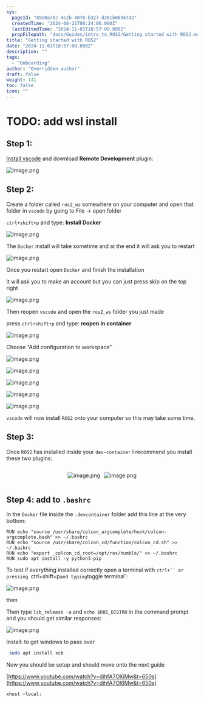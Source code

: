 ```yaml
---
sys:
  pageId: "89e0a78c-4e2b-4070-b327-d28cb0694742"
  createdTime: "2024-08-21T00:24:00.000Z"
  lastEditedTime: "2024-11-01T18:57:00.000Z"
  propFilepath: "docs/Guides/intro_to_ROS2/Getting started with ROS2.md"
title: "Getting started with ROS2"
date: "2024-11-01T18:57:00.000Z"
description: ""
tags:
  - "Onboarding"
author: "Overridden author"
draft: false
weight: 141
toc: false
icon: ""
---
```


# TODO: add wsl install

## Step 1:

[Install vscode](https://code.visualstudio.com/download) and download **Remote Development** plugin:

![image.png](https://prod-files-secure.s3.us-west-2.amazonaws.com/d518164a-d88e-44d1-a4ee-3adb3bd8bce0/efb52993-1881-4a40-b95e-6f020334f022/image.png?X-Amz-Algorithm=AWS4-HMAC-SHA256&X-Amz-Content-Sha256=UNSIGNED-PAYLOAD&X-Amz-Credential=ASIAZI2LB4662AND4IWZ%2F20250404%2Fus-west-2%2Fs3%2Faws4_request&X-Amz-Date=20250404T160938Z&X-Amz-Expires=3600&X-Amz-Security-Token=IQoJb3JpZ2luX2VjEKD%2F%2F%2F%2F%2F%2F%2F%2F%2F%2FwEaCXVzLXdlc3QtMiJHMEUCIQDCyCCfG%2B6ezdkkhV%2B0ycbnvwI%2FWIPJ8278c%2BYIBti7pgIgNKj3%2BJ%2BOkEU2oXQb8qDM9hkps1M%2BLX9h8m6xqnOUyEMq%2FwMIGRAAGgw2Mzc0MjMxODM4MDUiDH%2BuY%2FU9sezIvG8VoircA35JXAeLKkqZMzlo6%2FASM2ST7y%2BzpynYVXjY26jxZPsdpt2vWFaUrKsYHLY1Qw1npQD0BXRirmQyQCC26FSikZrkFL%2BPXsWqTHE3XfjqZhl2Psag4rHiD4ahb%2BBfX5WTPP1IMneo0k6bjScKgHSJ%2F3OHUY3GWAqTpNlBSpdQNB12XwVM0JCy2zrL9hq7cJuWcho%2FUCM9jZBaCwxeLbVYGfazAyRok67XnsZwYKr6FurfVNwJYM6Dt1z6tkRN90%2FJ%2FCru782typhOFuD3AsbZLXM6%2BAGVH0GFCtkZlPtnUmMOd1%2F0bgoTGekuwfFAd3vcWyO6%2FMK7Om%2FdWq%2BcZF8oEC2lNKZwK6865efI6rsU4wNLDOw9uAjC65SSdnHdiHekQqmXFw09VybfGb0QeuQiTCu82Jgisy5OcAP9EgQIEcErgmjyhpYNJETk%2B1nQNNAqbki1bprNe0apq20NrijXnrrXA2rpbpwej3tVqUZLyPUkaVWqOnXsUoFVCMVpC1P58uoE0fjFTK1juRqzAYlbPPpmOXPJNhULxkzLnA19tOLuC%2FSZsteoICApzjIUKCi1djFjt57nx%2Bwb3yPqSIO8Lv6EFMJfx0JnoBhgjcMAMNCwWtrMps3jHOcEbMX6MPKCwL8GOqUBTWPjVJKqAYOJx38mDRbqqzvgdmxqymen6GB3uyDD2J5koXG4kp3zxl%2FSQmwgzvBsDhZRO3%2B3u9QUx5PQw1XdvAjLupZRHlByjYqLU8fyql47h6Bd39mcS3bkGv7QgS38LuvxLcvw6c0hI4SS7saX%2FWQOskB7iS%2FpSbV4hD3ZvY3bf%2BTJbkoVlzCOoj2ZsiTj7Iq7KJoPD8en7NRpPslVVE98N3Jb&X-Amz-Signature=8ebdf3c34e1e70f08de8f57dcb53e77f32a27a01098276795d229b05f7344b5f&X-Amz-SignedHeaders=host&x-id=GetObject)

## Step 2:

Create a folder called `ros2_ws` somewhere on your computer and open that folder in `vscode` by going to File → open folder 

`ctrl+shift+p` and type: **Install Docker**

![image.png](https://prod-files-secure.s3.us-west-2.amazonaws.com/d518164a-d88e-44d1-a4ee-3adb3bd8bce0/2269dc0e-1cd5-47ff-bceb-c04ad9b2eab0/image.png?X-Amz-Algorithm=AWS4-HMAC-SHA256&X-Amz-Content-Sha256=UNSIGNED-PAYLOAD&X-Amz-Credential=ASIAZI2LB4662AND4IWZ%2F20250404%2Fus-west-2%2Fs3%2Faws4_request&X-Amz-Date=20250404T160938Z&X-Amz-Expires=3600&X-Amz-Security-Token=IQoJb3JpZ2luX2VjEKD%2F%2F%2F%2F%2F%2F%2F%2F%2F%2FwEaCXVzLXdlc3QtMiJHMEUCIQDCyCCfG%2B6ezdkkhV%2B0ycbnvwI%2FWIPJ8278c%2BYIBti7pgIgNKj3%2BJ%2BOkEU2oXQb8qDM9hkps1M%2BLX9h8m6xqnOUyEMq%2FwMIGRAAGgw2Mzc0MjMxODM4MDUiDH%2BuY%2FU9sezIvG8VoircA35JXAeLKkqZMzlo6%2FASM2ST7y%2BzpynYVXjY26jxZPsdpt2vWFaUrKsYHLY1Qw1npQD0BXRirmQyQCC26FSikZrkFL%2BPXsWqTHE3XfjqZhl2Psag4rHiD4ahb%2BBfX5WTPP1IMneo0k6bjScKgHSJ%2F3OHUY3GWAqTpNlBSpdQNB12XwVM0JCy2zrL9hq7cJuWcho%2FUCM9jZBaCwxeLbVYGfazAyRok67XnsZwYKr6FurfVNwJYM6Dt1z6tkRN90%2FJ%2FCru782typhOFuD3AsbZLXM6%2BAGVH0GFCtkZlPtnUmMOd1%2F0bgoTGekuwfFAd3vcWyO6%2FMK7Om%2FdWq%2BcZF8oEC2lNKZwK6865efI6rsU4wNLDOw9uAjC65SSdnHdiHekQqmXFw09VybfGb0QeuQiTCu82Jgisy5OcAP9EgQIEcErgmjyhpYNJETk%2B1nQNNAqbki1bprNe0apq20NrijXnrrXA2rpbpwej3tVqUZLyPUkaVWqOnXsUoFVCMVpC1P58uoE0fjFTK1juRqzAYlbPPpmOXPJNhULxkzLnA19tOLuC%2FSZsteoICApzjIUKCi1djFjt57nx%2Bwb3yPqSIO8Lv6EFMJfx0JnoBhgjcMAMNCwWtrMps3jHOcEbMX6MPKCwL8GOqUBTWPjVJKqAYOJx38mDRbqqzvgdmxqymen6GB3uyDD2J5koXG4kp3zxl%2FSQmwgzvBsDhZRO3%2B3u9QUx5PQw1XdvAjLupZRHlByjYqLU8fyql47h6Bd39mcS3bkGv7QgS38LuvxLcvw6c0hI4SS7saX%2FWQOskB7iS%2FpSbV4hD3ZvY3bf%2BTJbkoVlzCOoj2ZsiTj7Iq7KJoPD8en7NRpPslVVE98N3Jb&X-Amz-Signature=1513e9649ad2a0b34cb7ddd7e7b64768a3ad32bac3fd105324555392aa624af3&X-Amz-SignedHeaders=host&x-id=GetObject)

The `Docker` install will take sometime and at the end it will ask you to restart

![image.png](https://prod-files-secure.s3.us-west-2.amazonaws.com/d518164a-d88e-44d1-a4ee-3adb3bd8bce0/ed233f78-be33-4b1f-b89c-9c346c0e961e/image.png?X-Amz-Algorithm=AWS4-HMAC-SHA256&X-Amz-Content-Sha256=UNSIGNED-PAYLOAD&X-Amz-Credential=ASIAZI2LB4662AND4IWZ%2F20250404%2Fus-west-2%2Fs3%2Faws4_request&X-Amz-Date=20250404T160938Z&X-Amz-Expires=3600&X-Amz-Security-Token=IQoJb3JpZ2luX2VjEKD%2F%2F%2F%2F%2F%2F%2F%2F%2F%2FwEaCXVzLXdlc3QtMiJHMEUCIQDCyCCfG%2B6ezdkkhV%2B0ycbnvwI%2FWIPJ8278c%2BYIBti7pgIgNKj3%2BJ%2BOkEU2oXQb8qDM9hkps1M%2BLX9h8m6xqnOUyEMq%2FwMIGRAAGgw2Mzc0MjMxODM4MDUiDH%2BuY%2FU9sezIvG8VoircA35JXAeLKkqZMzlo6%2FASM2ST7y%2BzpynYVXjY26jxZPsdpt2vWFaUrKsYHLY1Qw1npQD0BXRirmQyQCC26FSikZrkFL%2BPXsWqTHE3XfjqZhl2Psag4rHiD4ahb%2BBfX5WTPP1IMneo0k6bjScKgHSJ%2F3OHUY3GWAqTpNlBSpdQNB12XwVM0JCy2zrL9hq7cJuWcho%2FUCM9jZBaCwxeLbVYGfazAyRok67XnsZwYKr6FurfVNwJYM6Dt1z6tkRN90%2FJ%2FCru782typhOFuD3AsbZLXM6%2BAGVH0GFCtkZlPtnUmMOd1%2F0bgoTGekuwfFAd3vcWyO6%2FMK7Om%2FdWq%2BcZF8oEC2lNKZwK6865efI6rsU4wNLDOw9uAjC65SSdnHdiHekQqmXFw09VybfGb0QeuQiTCu82Jgisy5OcAP9EgQIEcErgmjyhpYNJETk%2B1nQNNAqbki1bprNe0apq20NrijXnrrXA2rpbpwej3tVqUZLyPUkaVWqOnXsUoFVCMVpC1P58uoE0fjFTK1juRqzAYlbPPpmOXPJNhULxkzLnA19tOLuC%2FSZsteoICApzjIUKCi1djFjt57nx%2Bwb3yPqSIO8Lv6EFMJfx0JnoBhgjcMAMNCwWtrMps3jHOcEbMX6MPKCwL8GOqUBTWPjVJKqAYOJx38mDRbqqzvgdmxqymen6GB3uyDD2J5koXG4kp3zxl%2FSQmwgzvBsDhZRO3%2B3u9QUx5PQw1XdvAjLupZRHlByjYqLU8fyql47h6Bd39mcS3bkGv7QgS38LuvxLcvw6c0hI4SS7saX%2FWQOskB7iS%2FpSbV4hD3ZvY3bf%2BTJbkoVlzCOoj2ZsiTj7Iq7KJoPD8en7NRpPslVVE98N3Jb&X-Amz-Signature=f4f12f3bcb8f8d2adb4515c4dd1cb37aabb07e97676432ed7336aa8d8f34a6e0&X-Amz-SignedHeaders=host&x-id=GetObject)

Once you restart open `Docker` and finish the installation

It will ask you to make an account but you can just press skip on the top right

![image.png](https://prod-files-secure.s3.us-west-2.amazonaws.com/d518164a-d88e-44d1-a4ee-3adb3bd8bce0/21010ad9-1659-4fd9-9f59-9932a09b2a3d/image.png?X-Amz-Algorithm=AWS4-HMAC-SHA256&X-Amz-Content-Sha256=UNSIGNED-PAYLOAD&X-Amz-Credential=ASIAZI2LB4662AND4IWZ%2F20250404%2Fus-west-2%2Fs3%2Faws4_request&X-Amz-Date=20250404T160938Z&X-Amz-Expires=3600&X-Amz-Security-Token=IQoJb3JpZ2luX2VjEKD%2F%2F%2F%2F%2F%2F%2F%2F%2F%2FwEaCXVzLXdlc3QtMiJHMEUCIQDCyCCfG%2B6ezdkkhV%2B0ycbnvwI%2FWIPJ8278c%2BYIBti7pgIgNKj3%2BJ%2BOkEU2oXQb8qDM9hkps1M%2BLX9h8m6xqnOUyEMq%2FwMIGRAAGgw2Mzc0MjMxODM4MDUiDH%2BuY%2FU9sezIvG8VoircA35JXAeLKkqZMzlo6%2FASM2ST7y%2BzpynYVXjY26jxZPsdpt2vWFaUrKsYHLY1Qw1npQD0BXRirmQyQCC26FSikZrkFL%2BPXsWqTHE3XfjqZhl2Psag4rHiD4ahb%2BBfX5WTPP1IMneo0k6bjScKgHSJ%2F3OHUY3GWAqTpNlBSpdQNB12XwVM0JCy2zrL9hq7cJuWcho%2FUCM9jZBaCwxeLbVYGfazAyRok67XnsZwYKr6FurfVNwJYM6Dt1z6tkRN90%2FJ%2FCru782typhOFuD3AsbZLXM6%2BAGVH0GFCtkZlPtnUmMOd1%2F0bgoTGekuwfFAd3vcWyO6%2FMK7Om%2FdWq%2BcZF8oEC2lNKZwK6865efI6rsU4wNLDOw9uAjC65SSdnHdiHekQqmXFw09VybfGb0QeuQiTCu82Jgisy5OcAP9EgQIEcErgmjyhpYNJETk%2B1nQNNAqbki1bprNe0apq20NrijXnrrXA2rpbpwej3tVqUZLyPUkaVWqOnXsUoFVCMVpC1P58uoE0fjFTK1juRqzAYlbPPpmOXPJNhULxkzLnA19tOLuC%2FSZsteoICApzjIUKCi1djFjt57nx%2Bwb3yPqSIO8Lv6EFMJfx0JnoBhgjcMAMNCwWtrMps3jHOcEbMX6MPKCwL8GOqUBTWPjVJKqAYOJx38mDRbqqzvgdmxqymen6GB3uyDD2J5koXG4kp3zxl%2FSQmwgzvBsDhZRO3%2B3u9QUx5PQw1XdvAjLupZRHlByjYqLU8fyql47h6Bd39mcS3bkGv7QgS38LuvxLcvw6c0hI4SS7saX%2FWQOskB7iS%2FpSbV4hD3ZvY3bf%2BTJbkoVlzCOoj2ZsiTj7Iq7KJoPD8en7NRpPslVVE98N3Jb&X-Amz-Signature=aa84f445a4bc5498a8f70c6ed2d50218e186fe76c7bafcb78a48c383e7b6e08b&X-Amz-SignedHeaders=host&x-id=GetObject)

Then reopen `vscode` and open the `ros2_ws` folder you just made

press `ctrl+shift+p` and type: **reopen in container**

![image.png](https://prod-files-secure.s3.us-west-2.amazonaws.com/d518164a-d88e-44d1-a4ee-3adb3bd8bce0/4e93b8c2-41ad-488c-8095-c74205196118/image.png?X-Amz-Algorithm=AWS4-HMAC-SHA256&X-Amz-Content-Sha256=UNSIGNED-PAYLOAD&X-Amz-Credential=ASIAZI2LB4662AND4IWZ%2F20250404%2Fus-west-2%2Fs3%2Faws4_request&X-Amz-Date=20250404T160938Z&X-Amz-Expires=3600&X-Amz-Security-Token=IQoJb3JpZ2luX2VjEKD%2F%2F%2F%2F%2F%2F%2F%2F%2F%2FwEaCXVzLXdlc3QtMiJHMEUCIQDCyCCfG%2B6ezdkkhV%2B0ycbnvwI%2FWIPJ8278c%2BYIBti7pgIgNKj3%2BJ%2BOkEU2oXQb8qDM9hkps1M%2BLX9h8m6xqnOUyEMq%2FwMIGRAAGgw2Mzc0MjMxODM4MDUiDH%2BuY%2FU9sezIvG8VoircA35JXAeLKkqZMzlo6%2FASM2ST7y%2BzpynYVXjY26jxZPsdpt2vWFaUrKsYHLY1Qw1npQD0BXRirmQyQCC26FSikZrkFL%2BPXsWqTHE3XfjqZhl2Psag4rHiD4ahb%2BBfX5WTPP1IMneo0k6bjScKgHSJ%2F3OHUY3GWAqTpNlBSpdQNB12XwVM0JCy2zrL9hq7cJuWcho%2FUCM9jZBaCwxeLbVYGfazAyRok67XnsZwYKr6FurfVNwJYM6Dt1z6tkRN90%2FJ%2FCru782typhOFuD3AsbZLXM6%2BAGVH0GFCtkZlPtnUmMOd1%2F0bgoTGekuwfFAd3vcWyO6%2FMK7Om%2FdWq%2BcZF8oEC2lNKZwK6865efI6rsU4wNLDOw9uAjC65SSdnHdiHekQqmXFw09VybfGb0QeuQiTCu82Jgisy5OcAP9EgQIEcErgmjyhpYNJETk%2B1nQNNAqbki1bprNe0apq20NrijXnrrXA2rpbpwej3tVqUZLyPUkaVWqOnXsUoFVCMVpC1P58uoE0fjFTK1juRqzAYlbPPpmOXPJNhULxkzLnA19tOLuC%2FSZsteoICApzjIUKCi1djFjt57nx%2Bwb3yPqSIO8Lv6EFMJfx0JnoBhgjcMAMNCwWtrMps3jHOcEbMX6MPKCwL8GOqUBTWPjVJKqAYOJx38mDRbqqzvgdmxqymen6GB3uyDD2J5koXG4kp3zxl%2FSQmwgzvBsDhZRO3%2B3u9QUx5PQw1XdvAjLupZRHlByjYqLU8fyql47h6Bd39mcS3bkGv7QgS38LuvxLcvw6c0hI4SS7saX%2FWQOskB7iS%2FpSbV4hD3ZvY3bf%2BTJbkoVlzCOoj2ZsiTj7Iq7KJoPD8en7NRpPslVVE98N3Jb&X-Amz-Signature=cb9764057b5d01591d0eb6f954e98b21c07ec466655a6ad57fe95eafe18459c3&X-Amz-SignedHeaders=host&x-id=GetObject)

Choose “Add configuration to workspace”

![image.png](https://prod-files-secure.s3.us-west-2.amazonaws.com/d518164a-d88e-44d1-a4ee-3adb3bd8bce0/9560b282-5060-4989-ba37-97e7b2c22476/image.png?X-Amz-Algorithm=AWS4-HMAC-SHA256&X-Amz-Content-Sha256=UNSIGNED-PAYLOAD&X-Amz-Credential=ASIAZI2LB4662AND4IWZ%2F20250404%2Fus-west-2%2Fs3%2Faws4_request&X-Amz-Date=20250404T160938Z&X-Amz-Expires=3600&X-Amz-Security-Token=IQoJb3JpZ2luX2VjEKD%2F%2F%2F%2F%2F%2F%2F%2F%2F%2FwEaCXVzLXdlc3QtMiJHMEUCIQDCyCCfG%2B6ezdkkhV%2B0ycbnvwI%2FWIPJ8278c%2BYIBti7pgIgNKj3%2BJ%2BOkEU2oXQb8qDM9hkps1M%2BLX9h8m6xqnOUyEMq%2FwMIGRAAGgw2Mzc0MjMxODM4MDUiDH%2BuY%2FU9sezIvG8VoircA35JXAeLKkqZMzlo6%2FASM2ST7y%2BzpynYVXjY26jxZPsdpt2vWFaUrKsYHLY1Qw1npQD0BXRirmQyQCC26FSikZrkFL%2BPXsWqTHE3XfjqZhl2Psag4rHiD4ahb%2BBfX5WTPP1IMneo0k6bjScKgHSJ%2F3OHUY3GWAqTpNlBSpdQNB12XwVM0JCy2zrL9hq7cJuWcho%2FUCM9jZBaCwxeLbVYGfazAyRok67XnsZwYKr6FurfVNwJYM6Dt1z6tkRN90%2FJ%2FCru782typhOFuD3AsbZLXM6%2BAGVH0GFCtkZlPtnUmMOd1%2F0bgoTGekuwfFAd3vcWyO6%2FMK7Om%2FdWq%2BcZF8oEC2lNKZwK6865efI6rsU4wNLDOw9uAjC65SSdnHdiHekQqmXFw09VybfGb0QeuQiTCu82Jgisy5OcAP9EgQIEcErgmjyhpYNJETk%2B1nQNNAqbki1bprNe0apq20NrijXnrrXA2rpbpwej3tVqUZLyPUkaVWqOnXsUoFVCMVpC1P58uoE0fjFTK1juRqzAYlbPPpmOXPJNhULxkzLnA19tOLuC%2FSZsteoICApzjIUKCi1djFjt57nx%2Bwb3yPqSIO8Lv6EFMJfx0JnoBhgjcMAMNCwWtrMps3jHOcEbMX6MPKCwL8GOqUBTWPjVJKqAYOJx38mDRbqqzvgdmxqymen6GB3uyDD2J5koXG4kp3zxl%2FSQmwgzvBsDhZRO3%2B3u9QUx5PQw1XdvAjLupZRHlByjYqLU8fyql47h6Bd39mcS3bkGv7QgS38LuvxLcvw6c0hI4SS7saX%2FWQOskB7iS%2FpSbV4hD3ZvY3bf%2BTJbkoVlzCOoj2ZsiTj7Iq7KJoPD8en7NRpPslVVE98N3Jb&X-Amz-Signature=a20aea4ee42b3212cb05ee64c82a700015fee22a4c64845fc6ba3d7a7e540f0d&X-Amz-SignedHeaders=host&x-id=GetObject)

![image.png](https://prod-files-secure.s3.us-west-2.amazonaws.com/d518164a-d88e-44d1-a4ee-3adb3bd8bce0/2ee63f81-886b-48e8-a553-dc6e5eac99e4/image.png?X-Amz-Algorithm=AWS4-HMAC-SHA256&X-Amz-Content-Sha256=UNSIGNED-PAYLOAD&X-Amz-Credential=ASIAZI2LB4662AND4IWZ%2F20250404%2Fus-west-2%2Fs3%2Faws4_request&X-Amz-Date=20250404T160938Z&X-Amz-Expires=3600&X-Amz-Security-Token=IQoJb3JpZ2luX2VjEKD%2F%2F%2F%2F%2F%2F%2F%2F%2F%2FwEaCXVzLXdlc3QtMiJHMEUCIQDCyCCfG%2B6ezdkkhV%2B0ycbnvwI%2FWIPJ8278c%2BYIBti7pgIgNKj3%2BJ%2BOkEU2oXQb8qDM9hkps1M%2BLX9h8m6xqnOUyEMq%2FwMIGRAAGgw2Mzc0MjMxODM4MDUiDH%2BuY%2FU9sezIvG8VoircA35JXAeLKkqZMzlo6%2FASM2ST7y%2BzpynYVXjY26jxZPsdpt2vWFaUrKsYHLY1Qw1npQD0BXRirmQyQCC26FSikZrkFL%2BPXsWqTHE3XfjqZhl2Psag4rHiD4ahb%2BBfX5WTPP1IMneo0k6bjScKgHSJ%2F3OHUY3GWAqTpNlBSpdQNB12XwVM0JCy2zrL9hq7cJuWcho%2FUCM9jZBaCwxeLbVYGfazAyRok67XnsZwYKr6FurfVNwJYM6Dt1z6tkRN90%2FJ%2FCru782typhOFuD3AsbZLXM6%2BAGVH0GFCtkZlPtnUmMOd1%2F0bgoTGekuwfFAd3vcWyO6%2FMK7Om%2FdWq%2BcZF8oEC2lNKZwK6865efI6rsU4wNLDOw9uAjC65SSdnHdiHekQqmXFw09VybfGb0QeuQiTCu82Jgisy5OcAP9EgQIEcErgmjyhpYNJETk%2B1nQNNAqbki1bprNe0apq20NrijXnrrXA2rpbpwej3tVqUZLyPUkaVWqOnXsUoFVCMVpC1P58uoE0fjFTK1juRqzAYlbPPpmOXPJNhULxkzLnA19tOLuC%2FSZsteoICApzjIUKCi1djFjt57nx%2Bwb3yPqSIO8Lv6EFMJfx0JnoBhgjcMAMNCwWtrMps3jHOcEbMX6MPKCwL8GOqUBTWPjVJKqAYOJx38mDRbqqzvgdmxqymen6GB3uyDD2J5koXG4kp3zxl%2FSQmwgzvBsDhZRO3%2B3u9QUx5PQw1XdvAjLupZRHlByjYqLU8fyql47h6Bd39mcS3bkGv7QgS38LuvxLcvw6c0hI4SS7saX%2FWQOskB7iS%2FpSbV4hD3ZvY3bf%2BTJbkoVlzCOoj2ZsiTj7Iq7KJoPD8en7NRpPslVVE98N3Jb&X-Amz-Signature=d17226de18d7c1ff6d9945125c84c8d3cb891046a1e3d79b836168d5dd771b72&X-Amz-SignedHeaders=host&x-id=GetObject)

![image.png](https://prod-files-secure.s3.us-west-2.amazonaws.com/d518164a-d88e-44d1-a4ee-3adb3bd8bce0/ae1580b2-b048-407e-aed9-b584224a7a04/image.png?X-Amz-Algorithm=AWS4-HMAC-SHA256&X-Amz-Content-Sha256=UNSIGNED-PAYLOAD&X-Amz-Credential=ASIAZI2LB4662AND4IWZ%2F20250404%2Fus-west-2%2Fs3%2Faws4_request&X-Amz-Date=20250404T160938Z&X-Amz-Expires=3600&X-Amz-Security-Token=IQoJb3JpZ2luX2VjEKD%2F%2F%2F%2F%2F%2F%2F%2F%2F%2FwEaCXVzLXdlc3QtMiJHMEUCIQDCyCCfG%2B6ezdkkhV%2B0ycbnvwI%2FWIPJ8278c%2BYIBti7pgIgNKj3%2BJ%2BOkEU2oXQb8qDM9hkps1M%2BLX9h8m6xqnOUyEMq%2FwMIGRAAGgw2Mzc0MjMxODM4MDUiDH%2BuY%2FU9sezIvG8VoircA35JXAeLKkqZMzlo6%2FASM2ST7y%2BzpynYVXjY26jxZPsdpt2vWFaUrKsYHLY1Qw1npQD0BXRirmQyQCC26FSikZrkFL%2BPXsWqTHE3XfjqZhl2Psag4rHiD4ahb%2BBfX5WTPP1IMneo0k6bjScKgHSJ%2F3OHUY3GWAqTpNlBSpdQNB12XwVM0JCy2zrL9hq7cJuWcho%2FUCM9jZBaCwxeLbVYGfazAyRok67XnsZwYKr6FurfVNwJYM6Dt1z6tkRN90%2FJ%2FCru782typhOFuD3AsbZLXM6%2BAGVH0GFCtkZlPtnUmMOd1%2F0bgoTGekuwfFAd3vcWyO6%2FMK7Om%2FdWq%2BcZF8oEC2lNKZwK6865efI6rsU4wNLDOw9uAjC65SSdnHdiHekQqmXFw09VybfGb0QeuQiTCu82Jgisy5OcAP9EgQIEcErgmjyhpYNJETk%2B1nQNNAqbki1bprNe0apq20NrijXnrrXA2rpbpwej3tVqUZLyPUkaVWqOnXsUoFVCMVpC1P58uoE0fjFTK1juRqzAYlbPPpmOXPJNhULxkzLnA19tOLuC%2FSZsteoICApzjIUKCi1djFjt57nx%2Bwb3yPqSIO8Lv6EFMJfx0JnoBhgjcMAMNCwWtrMps3jHOcEbMX6MPKCwL8GOqUBTWPjVJKqAYOJx38mDRbqqzvgdmxqymen6GB3uyDD2J5koXG4kp3zxl%2FSQmwgzvBsDhZRO3%2B3u9QUx5PQw1XdvAjLupZRHlByjYqLU8fyql47h6Bd39mcS3bkGv7QgS38LuvxLcvw6c0hI4SS7saX%2FWQOskB7iS%2FpSbV4hD3ZvY3bf%2BTJbkoVlzCOoj2ZsiTj7Iq7KJoPD8en7NRpPslVVE98N3Jb&X-Amz-Signature=45bcd7b52c8a0cff23fc00e2e5690dd751c516f1d95c2b6ef0ed7698d38f508c&X-Amz-SignedHeaders=host&x-id=GetObject)

![image.png](https://prod-files-secure.s3.us-west-2.amazonaws.com/d518164a-d88e-44d1-a4ee-3adb3bd8bce0/53255b28-f75e-430f-b9e3-c0ac8577e42b/image.png?X-Amz-Algorithm=AWS4-HMAC-SHA256&X-Amz-Content-Sha256=UNSIGNED-PAYLOAD&X-Amz-Credential=ASIAZI2LB4662AND4IWZ%2F20250404%2Fus-west-2%2Fs3%2Faws4_request&X-Amz-Date=20250404T160938Z&X-Amz-Expires=3600&X-Amz-Security-Token=IQoJb3JpZ2luX2VjEKD%2F%2F%2F%2F%2F%2F%2F%2F%2F%2FwEaCXVzLXdlc3QtMiJHMEUCIQDCyCCfG%2B6ezdkkhV%2B0ycbnvwI%2FWIPJ8278c%2BYIBti7pgIgNKj3%2BJ%2BOkEU2oXQb8qDM9hkps1M%2BLX9h8m6xqnOUyEMq%2FwMIGRAAGgw2Mzc0MjMxODM4MDUiDH%2BuY%2FU9sezIvG8VoircA35JXAeLKkqZMzlo6%2FASM2ST7y%2BzpynYVXjY26jxZPsdpt2vWFaUrKsYHLY1Qw1npQD0BXRirmQyQCC26FSikZrkFL%2BPXsWqTHE3XfjqZhl2Psag4rHiD4ahb%2BBfX5WTPP1IMneo0k6bjScKgHSJ%2F3OHUY3GWAqTpNlBSpdQNB12XwVM0JCy2zrL9hq7cJuWcho%2FUCM9jZBaCwxeLbVYGfazAyRok67XnsZwYKr6FurfVNwJYM6Dt1z6tkRN90%2FJ%2FCru782typhOFuD3AsbZLXM6%2BAGVH0GFCtkZlPtnUmMOd1%2F0bgoTGekuwfFAd3vcWyO6%2FMK7Om%2FdWq%2BcZF8oEC2lNKZwK6865efI6rsU4wNLDOw9uAjC65SSdnHdiHekQqmXFw09VybfGb0QeuQiTCu82Jgisy5OcAP9EgQIEcErgmjyhpYNJETk%2B1nQNNAqbki1bprNe0apq20NrijXnrrXA2rpbpwej3tVqUZLyPUkaVWqOnXsUoFVCMVpC1P58uoE0fjFTK1juRqzAYlbPPpmOXPJNhULxkzLnA19tOLuC%2FSZsteoICApzjIUKCi1djFjt57nx%2Bwb3yPqSIO8Lv6EFMJfx0JnoBhgjcMAMNCwWtrMps3jHOcEbMX6MPKCwL8GOqUBTWPjVJKqAYOJx38mDRbqqzvgdmxqymen6GB3uyDD2J5koXG4kp3zxl%2FSQmwgzvBsDhZRO3%2B3u9QUx5PQw1XdvAjLupZRHlByjYqLU8fyql47h6Bd39mcS3bkGv7QgS38LuvxLcvw6c0hI4SS7saX%2FWQOskB7iS%2FpSbV4hD3ZvY3bf%2BTJbkoVlzCOoj2ZsiTj7Iq7KJoPD8en7NRpPslVVE98N3Jb&X-Amz-Signature=d5b235fe3d91ee224553d4393c43aa5ed2ead40f3a25cfe32396d627d0df96e8&X-Amz-SignedHeaders=host&x-id=GetObject)

![image.png](https://prod-files-secure.s3.us-west-2.amazonaws.com/d518164a-d88e-44d1-a4ee-3adb3bd8bce0/7c562767-5af9-4ffb-97d1-327bcdf4ee00/image.png?X-Amz-Algorithm=AWS4-HMAC-SHA256&X-Amz-Content-Sha256=UNSIGNED-PAYLOAD&X-Amz-Credential=ASIAZI2LB4662AND4IWZ%2F20250404%2Fus-west-2%2Fs3%2Faws4_request&X-Amz-Date=20250404T160938Z&X-Amz-Expires=3600&X-Amz-Security-Token=IQoJb3JpZ2luX2VjEKD%2F%2F%2F%2F%2F%2F%2F%2F%2F%2FwEaCXVzLXdlc3QtMiJHMEUCIQDCyCCfG%2B6ezdkkhV%2B0ycbnvwI%2FWIPJ8278c%2BYIBti7pgIgNKj3%2BJ%2BOkEU2oXQb8qDM9hkps1M%2BLX9h8m6xqnOUyEMq%2FwMIGRAAGgw2Mzc0MjMxODM4MDUiDH%2BuY%2FU9sezIvG8VoircA35JXAeLKkqZMzlo6%2FASM2ST7y%2BzpynYVXjY26jxZPsdpt2vWFaUrKsYHLY1Qw1npQD0BXRirmQyQCC26FSikZrkFL%2BPXsWqTHE3XfjqZhl2Psag4rHiD4ahb%2BBfX5WTPP1IMneo0k6bjScKgHSJ%2F3OHUY3GWAqTpNlBSpdQNB12XwVM0JCy2zrL9hq7cJuWcho%2FUCM9jZBaCwxeLbVYGfazAyRok67XnsZwYKr6FurfVNwJYM6Dt1z6tkRN90%2FJ%2FCru782typhOFuD3AsbZLXM6%2BAGVH0GFCtkZlPtnUmMOd1%2F0bgoTGekuwfFAd3vcWyO6%2FMK7Om%2FdWq%2BcZF8oEC2lNKZwK6865efI6rsU4wNLDOw9uAjC65SSdnHdiHekQqmXFw09VybfGb0QeuQiTCu82Jgisy5OcAP9EgQIEcErgmjyhpYNJETk%2B1nQNNAqbki1bprNe0apq20NrijXnrrXA2rpbpwej3tVqUZLyPUkaVWqOnXsUoFVCMVpC1P58uoE0fjFTK1juRqzAYlbPPpmOXPJNhULxkzLnA19tOLuC%2FSZsteoICApzjIUKCi1djFjt57nx%2Bwb3yPqSIO8Lv6EFMJfx0JnoBhgjcMAMNCwWtrMps3jHOcEbMX6MPKCwL8GOqUBTWPjVJKqAYOJx38mDRbqqzvgdmxqymen6GB3uyDD2J5koXG4kp3zxl%2FSQmwgzvBsDhZRO3%2B3u9QUx5PQw1XdvAjLupZRHlByjYqLU8fyql47h6Bd39mcS3bkGv7QgS38LuvxLcvw6c0hI4SS7saX%2FWQOskB7iS%2FpSbV4hD3ZvY3bf%2BTJbkoVlzCOoj2ZsiTj7Iq7KJoPD8en7NRpPslVVE98N3Jb&X-Amz-Signature=3ef4ff6a24a50c7faceed483431dbadba78459707b2df0a5341b3197f6e68017&X-Amz-SignedHeaders=host&x-id=GetObject)

`vscode` will now install `ROS2` onto your computer so this may take some time.

## Step 3:

Once `ROS2` has installed inside your `dev-container` I recommend you install these two plugins:

<div style="display: flex;flex-direction: row; column-gap:10px; max-width: 630px;justify-content: center;">
<div>

![image.png](https://prod-files-secure.s3.us-west-2.amazonaws.com/d518164a-d88e-44d1-a4ee-3adb3bd8bce0/3fc3d550-5a54-4ba1-ba6b-faa01cdb7369/image.png?X-Amz-Algorithm=AWS4-HMAC-SHA256&X-Amz-Content-Sha256=UNSIGNED-PAYLOAD&X-Amz-Credential=ASIAZI2LB466VJC3LJVX%2F20250404%2Fus-west-2%2Fs3%2Faws4_request&X-Amz-Date=20250404T160941Z&X-Amz-Expires=3600&X-Amz-Security-Token=IQoJb3JpZ2luX2VjEKD%2F%2F%2F%2F%2F%2F%2F%2F%2F%2FwEaCXVzLXdlc3QtMiJIMEYCIQCF0Ya2sRwChZkj9IxZMei9LH6Ckv4dDm9SrqKUPZ8hpwIhAOFQsfhYk99%2BEqBI1BtLGMU9BYFAsistJCP8XztshgFaKv8DCBkQABoMNjM3NDIzMTgzODA1Igw6xW5kR3l%2BZvLaku4q3AN0MGKyDt65KwWYmTJltloUO0XJ5xNzeKSxerr0YUg9D5gkHjQYgNoYyRGAlt1PWDkAsjyDSJ8%2FjW2W%2FOs6quSVVe%2FwvugxVGu8zF3Z66b7qgb8c9bxOgmPo8orIjPECufssp6AQ2oD%2Ftzkxaes3BOhoXRwXivVWwwFgjae%2Bk8LQksZRYpeIahTMUXIS6yFOiiI2VzQ8N3M6PGgBzYlIIPJSsVQ6QQwPPJ48sF4RLOWM9xnlRp6GPZI6NvEjzKl8Xyin%2Bx8wK5LsXMGkxr5KIUritOrrF6ahGZ8T%2BB4CotddvHDw%2FOO7XTVhAaay3TC7JuqI0f5vyHRHpCHkrTjhQGRlhmxa4yXoBxCu3Bg5Z%2BvK7SzuHlI7WfWRrj%2BbUCcDWwbrxSqlUSQDPdlujdWcAyFQWYCxpb2V1itw5%2BxUNQkDSEzpKGApk2hl97mDhBCqG7aeLwd%2FDmWleblcY29bPqYsJesSQwqrpE%2Fjavl8HyCugVu5d9C7plTUTUcDpyu5Hh%2F7fRCHAFSTxbv2VnSZXMIYVHI%2FYJOJBDI57kHpmXdZjY%2F6nRvkg39D2GEh6Td9UzVyZGat5ynJlxChGXzSDBu0BH2baCSalmWuHUNO0AfvINWM2gYrIFjlQVylDCcgsC%2FBjqkAZSmXu%2FoLwT2WSZb5QNkgCzpMwjtO%2BUCIgDt2ebbvDcpVl%2FJa4%2FunGi2ffUIQfMi%2F8X4mqFDYgvbmwn60qhfXt25YWDcKfv9DbQeeFIjBWcCMbgMyXbsfbH%2BPOWORiMrVTATDtc%2BuGL2wCHANcyUb6z94en%2BTCXT95m625%2FwVGehXZGXYz4WnLBdwdG416u5UcRx4tKNdHH0CZFBQ3CWHu4u76Ur&X-Amz-Signature=2e3cd993ffc8143f1b9f83c0c3a13d4924937094a586bc0407638d82e0670ec5&X-Amz-SignedHeaders=host&x-id=GetObject)

</div>
<div>

![image.png](https://prod-files-secure.s3.us-west-2.amazonaws.com/d518164a-d88e-44d1-a4ee-3adb3bd8bce0/d994cc66-13c2-4093-a5a3-f84cf4601a82/image.png?X-Amz-Algorithm=AWS4-HMAC-SHA256&X-Amz-Content-Sha256=UNSIGNED-PAYLOAD&X-Amz-Credential=ASIAZI2LB466RQGKMRNS%2F20250404%2Fus-west-2%2Fs3%2Faws4_request&X-Amz-Date=20250404T160941Z&X-Amz-Expires=3600&X-Amz-Security-Token=IQoJb3JpZ2luX2VjEKD%2F%2F%2F%2F%2F%2F%2F%2F%2F%2FwEaCXVzLXdlc3QtMiJGMEQCIDW5OgVwuHKJJcRJ7cC7Xt8nAfK%2FaTZYGJClRQFp9Uh3AiB0Gay7mKpLfQF7aJnq9o36HNaOiYhCFW3Ud6KAJCNTqir%2FAwgZEAAaDDYzNzQyMzE4MzgwNSIMEbELpxc2SybUfnOyKtwD9vmJZddqI3TAkqBLfsnFfaGQYJMbPzslrMgjCHCwggtWKN1wYGQ15s%2BhLTdZBCQ5YlX4gu7DRzI0BLUyHiIf%2BMAE%2B2AlDNYQpYHQ%2FlahVgslfg8pNDQtGYnVfGIwy2UAS9k6PESX9v65%2BP2eJrerSo%2BBmrsUhfbdRWBNKbRFgne6izfqa3txEhb52PN60szL9t0DRigEzfo9FgMdYQ1ziU%2BPgyT1N5LoTgp%2BGiq8oPwQ%2BdNhtW1ONtR%2FJKviibp47SDHOB%2FGMt0mLSUU%2FpH%2Blt2%2B5XnmWwlyqaeqTkh5JW0ZtulSr8a36wEoJZMO%2FsSSEIFnCJrdATa9StjQo4a%2F3Y59Q0BOmWIvhwtxZrChrXw9stmFzfFZ8W8VoMqejO2YAh7T4XeqrFHoSYoqBHAkMVzuH6ig1uTHJmHB%2Bn%2FXfRiiqoB8j9hBdzIbhJmi3IOT%2By9CAotCSY4hdywfzXwJ66%2FZGik%2FPAvSEO1Oz3gAr7gf1B%2BzCGNAWhcGhatD17%2F9MsmuQ%2BsLPkNyUa9ipkTxsO4PAtQQx4NTrOjb5GOZ%2Bx6acisbTZ%2BYJInJtahc1SMaZecgra%2Fm%2FWWQ%2FgtIRTr1RaGQ5MeGztlaZ5bGIP3vUmEnU0XdSBlSNgUQhcAw8YLAvwY6pgEnAgy49Wd3Q5sYYt25gsyizIFnTDBAQKawuqL8ZW72ePmV5W0wpB2GnomGyErE03T3ndVAU2shP9hfrEd2y5GlUHIqgBqbZLQaj2MHW6b3Vl%2FGM5A4nDD7e8MYr7fX9OXzf6o59VkAUdL%2Fs%2Brc7Fnbq%2Bkf0D7k%2FdhfYHXEnDh4NgpgP%2Fi9%2BKhh70x7MvQjrRE4eYPMnOwAbsAX6A4Ix4TWyM7Wnqpf&X-Amz-Signature=5120e928a8b32d33fe83c192753ef259a48f27e6f35b9ce3d5cd974ed3a77c92&X-Amz-SignedHeaders=host&x-id=GetObject)

</div>
</div>

## Step 4: add to `.bashrc`

In the `Docker` file inside the `.devcontainer` folder add this line at the very bottom: 

```docker
RUN echo "source /usr/share/colcon_argcomplete/hook/colcon-argcomplete.bash" >> ~/.bashrc
RUN echo "source /usr/share/colcon_cd/function/colcon_cd.sh" >> ~/.bashrc
RUN echo "export _colcon_cd_root=/opt/ros/humble/" >> ~/.bashrc
RUN sudo apt install -y python3-pip 
```

To test if everything installed correctly open a terminal with `ctrl+`` or pressing `ctrl+shift+p` and typing `toggle terminal`:

![image.png](https://prod-files-secure.s3.us-west-2.amazonaws.com/d518164a-d88e-44d1-a4ee-3adb3bd8bce0/6a4943d8-b04e-4c02-9a58-775f3384d1a5/image.png?X-Amz-Algorithm=AWS4-HMAC-SHA256&X-Amz-Content-Sha256=UNSIGNED-PAYLOAD&X-Amz-Credential=ASIAZI2LB4662AND4IWZ%2F20250404%2Fus-west-2%2Fs3%2Faws4_request&X-Amz-Date=20250404T160938Z&X-Amz-Expires=3600&X-Amz-Security-Token=IQoJb3JpZ2luX2VjEKD%2F%2F%2F%2F%2F%2F%2F%2F%2F%2FwEaCXVzLXdlc3QtMiJHMEUCIQDCyCCfG%2B6ezdkkhV%2B0ycbnvwI%2FWIPJ8278c%2BYIBti7pgIgNKj3%2BJ%2BOkEU2oXQb8qDM9hkps1M%2BLX9h8m6xqnOUyEMq%2FwMIGRAAGgw2Mzc0MjMxODM4MDUiDH%2BuY%2FU9sezIvG8VoircA35JXAeLKkqZMzlo6%2FASM2ST7y%2BzpynYVXjY26jxZPsdpt2vWFaUrKsYHLY1Qw1npQD0BXRirmQyQCC26FSikZrkFL%2BPXsWqTHE3XfjqZhl2Psag4rHiD4ahb%2BBfX5WTPP1IMneo0k6bjScKgHSJ%2F3OHUY3GWAqTpNlBSpdQNB12XwVM0JCy2zrL9hq7cJuWcho%2FUCM9jZBaCwxeLbVYGfazAyRok67XnsZwYKr6FurfVNwJYM6Dt1z6tkRN90%2FJ%2FCru782typhOFuD3AsbZLXM6%2BAGVH0GFCtkZlPtnUmMOd1%2F0bgoTGekuwfFAd3vcWyO6%2FMK7Om%2FdWq%2BcZF8oEC2lNKZwK6865efI6rsU4wNLDOw9uAjC65SSdnHdiHekQqmXFw09VybfGb0QeuQiTCu82Jgisy5OcAP9EgQIEcErgmjyhpYNJETk%2B1nQNNAqbki1bprNe0apq20NrijXnrrXA2rpbpwej3tVqUZLyPUkaVWqOnXsUoFVCMVpC1P58uoE0fjFTK1juRqzAYlbPPpmOXPJNhULxkzLnA19tOLuC%2FSZsteoICApzjIUKCi1djFjt57nx%2Bwb3yPqSIO8Lv6EFMJfx0JnoBhgjcMAMNCwWtrMps3jHOcEbMX6MPKCwL8GOqUBTWPjVJKqAYOJx38mDRbqqzvgdmxqymen6GB3uyDD2J5koXG4kp3zxl%2FSQmwgzvBsDhZRO3%2B3u9QUx5PQw1XdvAjLupZRHlByjYqLU8fyql47h6Bd39mcS3bkGv7QgS38LuvxLcvw6c0hI4SS7saX%2FWQOskB7iS%2FpSbV4hD3ZvY3bf%2BTJbkoVlzCOoj2ZsiTj7Iq7KJoPD8en7NRpPslVVE98N3Jb&X-Amz-Signature=909233e4c0fc6c60c232824c9f1248f8fb83d9470cb2da40356825fd37c57fbe&X-Amz-SignedHeaders=host&x-id=GetObject)

then 

Then type `lsb_release -a` and `echo $ROS_DISTRO` in the command prompt and you should get similar responses:

![image.png](https://prod-files-secure.s3.us-west-2.amazonaws.com/d518164a-d88e-44d1-a4ee-3adb3bd8bce0/3e635dec-a805-4e85-8b9e-d000e5b71a4e/image.png?X-Amz-Algorithm=AWS4-HMAC-SHA256&X-Amz-Content-Sha256=UNSIGNED-PAYLOAD&X-Amz-Credential=ASIAZI2LB4662AND4IWZ%2F20250404%2Fus-west-2%2Fs3%2Faws4_request&X-Amz-Date=20250404T160938Z&X-Amz-Expires=3600&X-Amz-Security-Token=IQoJb3JpZ2luX2VjEKD%2F%2F%2F%2F%2F%2F%2F%2F%2F%2FwEaCXVzLXdlc3QtMiJHMEUCIQDCyCCfG%2B6ezdkkhV%2B0ycbnvwI%2FWIPJ8278c%2BYIBti7pgIgNKj3%2BJ%2BOkEU2oXQb8qDM9hkps1M%2BLX9h8m6xqnOUyEMq%2FwMIGRAAGgw2Mzc0MjMxODM4MDUiDH%2BuY%2FU9sezIvG8VoircA35JXAeLKkqZMzlo6%2FASM2ST7y%2BzpynYVXjY26jxZPsdpt2vWFaUrKsYHLY1Qw1npQD0BXRirmQyQCC26FSikZrkFL%2BPXsWqTHE3XfjqZhl2Psag4rHiD4ahb%2BBfX5WTPP1IMneo0k6bjScKgHSJ%2F3OHUY3GWAqTpNlBSpdQNB12XwVM0JCy2zrL9hq7cJuWcho%2FUCM9jZBaCwxeLbVYGfazAyRok67XnsZwYKr6FurfVNwJYM6Dt1z6tkRN90%2FJ%2FCru782typhOFuD3AsbZLXM6%2BAGVH0GFCtkZlPtnUmMOd1%2F0bgoTGekuwfFAd3vcWyO6%2FMK7Om%2FdWq%2BcZF8oEC2lNKZwK6865efI6rsU4wNLDOw9uAjC65SSdnHdiHekQqmXFw09VybfGb0QeuQiTCu82Jgisy5OcAP9EgQIEcErgmjyhpYNJETk%2B1nQNNAqbki1bprNe0apq20NrijXnrrXA2rpbpwej3tVqUZLyPUkaVWqOnXsUoFVCMVpC1P58uoE0fjFTK1juRqzAYlbPPpmOXPJNhULxkzLnA19tOLuC%2FSZsteoICApzjIUKCi1djFjt57nx%2Bwb3yPqSIO8Lv6EFMJfx0JnoBhgjcMAMNCwWtrMps3jHOcEbMX6MPKCwL8GOqUBTWPjVJKqAYOJx38mDRbqqzvgdmxqymen6GB3uyDD2J5koXG4kp3zxl%2FSQmwgzvBsDhZRO3%2B3u9QUx5PQw1XdvAjLupZRHlByjYqLU8fyql47h6Bd39mcS3bkGv7QgS38LuvxLcvw6c0hI4SS7saX%2FWQOskB7iS%2FpSbV4hD3ZvY3bf%2BTJbkoVlzCOoj2ZsiTj7Iq7KJoPD8en7NRpPslVVE98N3Jb&X-Amz-Signature=b83dbdcb30ac2d139f40f79df7616f4e7e8cd490caabb4b2891088c8ce2a1536&X-Amz-SignedHeaders=host&x-id=GetObject)

Install:  to get windows to pass over

```bash
 sudo apt install xcb
```

Now you should be setup and should move onto the next guide 

[https://www.youtube.com/watch?v=dihfA7Ol6Mw&t=650s](https://www.youtube.com/watch?v=dihfA7Ol6Mw&t=650s)

```python
xhost +local:
```
